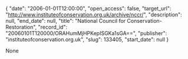 {
  "date": "2006-01-01T12:00:00", 
  "open_access": false, 
  "target_url": "http://www.instituteofconservation.org.uk/archive/nccr/", 
  "description": null, 
  "end_date": null, 
  "title": "National Council for Conservation-Restoration", 
  "record_id": "20060101T120000/ORAHumMjHPKepISGKa1sGA==", 
  "publisher": "instituteofconservation.org.uk", 
  "slug": 133405, 
  "start_date": null
}

None